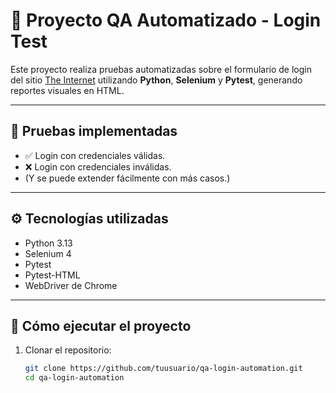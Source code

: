 # 🔐 Proyecto QA Automatizado - Login Test

Este proyecto realiza pruebas automatizadas sobre el formulario de login del sitio [The Internet](https://the-internet.herokuapp.com/login) utilizando **Python**, **Selenium** y **Pytest**, generando reportes visuales en HTML.

---

## 🧪 Pruebas implementadas

- ✅ Login con credenciales válidas.
- ❌ Login con credenciales inválidas.
- (Y se puede extender fácilmente con más casos.)

---

## ⚙️ Tecnologías utilizadas

- Python 3.13
- Selenium 4
- Pytest
- Pytest-HTML
- WebDriver de Chrome

---

## 🚀 Cómo ejecutar el proyecto

1. Clonar el repositorio:
   ```bash
   git clone https://github.com/tuusuario/qa-login-automation.git
   cd qa-login-automation

